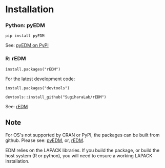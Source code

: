 # Installation

### Python: pyEDM
```
pip install pyEDM
```

See: [pyEDM on PyPI](https://pypi.org/project/pyEDM/)

### R: rEDM
```
install.packages("rEDM")
```
For the latest development code:
```
install.packages("devtools")
```
```
devtools::install_github("SugiharaLab/rEDM")
```

See: [rEDM](https://github.com/SugiharaLab/rEDM "rEDM")

## Note
For OS's not supported by CRAN or PyPI, the packages can be built
from github. Please see:
[pyEDM](https://github.com/SugiharaLab/pyEDM "pyEDM"), or, 
[rEDM](https://github.com/SugiharaLab/rEDM "rEDM").

EDM relies on the LAPACK libraries. If you build the package, or build the host system (R or python), you will need to ensure a working LAPACK installation.

